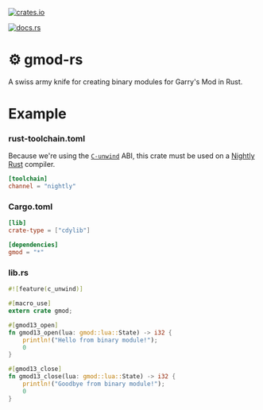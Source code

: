 [![crates.io](https://img.shields.io/crates/v/gmod.svg)](https://crates.io/crates/gmod)

[![docs.rs](https://docs.rs/gmod/badge.svg)](https://docs.rs/gmod)

# ⚙ gmod-rs

A swiss army knife for creating binary modules for Garry's Mod in Rust.

# Example

### rust-toolchain.toml

Because we're using the [`C-unwind`](https://rust-lang.github.io/rfcs/2797-project-ffi-unwind.html) ABI, this crate must be used on a [Nightly Rust](https://doc.rust-lang.org/book/appendix-07-nightly-rust.html) compiler.

```toml
[toolchain]
channel = "nightly"
```

### Cargo.toml

```toml
[lib]
crate-type = ["cdylib"]

[dependencies]
gmod = "*"
```

### lib.rs

```rust
#![feature(c_unwind)]

#[macro_use]
extern crate gmod;

#[gmod13_open]
fn gmod13_open(lua: gmod::lua::State) -> i32 {
    println!("Hello from binary module!");
    0
}

#[gmod13_close]
fn gmod13_close(lua: gmod::lua::State) -> i32 {
    println!("Goodbye from binary module!");
    0
}
```